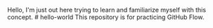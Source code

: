 Hello, 
I'm just out here trying to learn and familiarize myself with this concept. # hello-world
This repository is for practicing GitHub Flow.

